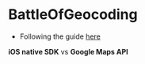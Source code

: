 # BattleOfGeocoding

- Following the guide
  [here](https://medium.com/@enricopiovesan/tutorial-geocoding-with-swift-4-7ef378778377)

**iOS native SDK** vs **Google Maps API**
